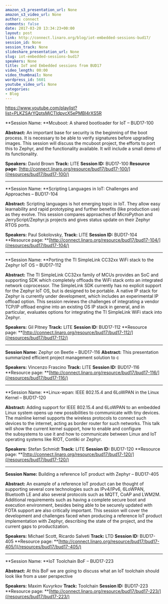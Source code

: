 ```yaml
---
amazon_s3_presentation_url: None
amazon_s3_video_url: None
author: connect
comments: false
date: 2017-03-20 13:34:23+00:00
layout: post
link: http://connect.linaro.org/blog/iot-embedded-sessions-bud17/
session_id: None
session_track: None
slideshare_presentation_url: None
slug: iot-embedded-sessions-bud17
speakers: None
title: IoT and Embedded sessions from BUD17
video_length: 00:00
video_thumbnail: None
wordpress_id: 5601
youtube_video_url: None
categories:
- Blog
---
```


https://www.youtube.com/playlist?list=PLKZSArYQptsMjCTIdpvcX5ePMBl4rXS5R




**Session Name: **Mcuboot: A shared bootloader for IoT – BUD17-100

**Abstract:**
An important base for security is the beginning of the boot process. It is necessary to be able to verify signatures before upgrading images. This session will discuss the mcuboot project, the efforts to port this to Zephyr, and the functionality available. It will include a small demo of its functionality.

**Speakers:** David Brown
**Track:** LITE
**Session ID:** BUD17-100
**Resource page:** [http://connect.linaro.org/resource/bud17/bud17-100/](/resources/bud17/bud17-100/)



* * *



**Session Name: **Scripting Languages in IoT: Challenges and Approaches – BUD17-104

**Abstract:**
Scripting languages is hot emerging topic in IoT. They allow easy learnability and rapid prototyping and further benefits (like production use) as they evolve. This session compares approaches of MicroPython and JerryScript/Zephyr.js projects and gives status update on their Zephyr RTOS ports.

**Speakers:** Paul Sokolovsky,
**Track:** LITE
**Session ID:** BUD17-104
**Resource page: **[http://connect.linaro.org/resource/bud17/bud17-104/](/resources/bud17/bud17-104/)



* * *



**Session Name: **Porting the TI SimpleLink CC32xx WiFi stack to the Zephyr IoT OS – BUD17-112

**Abstract:**
The TI SimpleLink CC32xx family of MCUs provides an SoC and supporting SDK which completely offloads the WiFi stack onto an integrated network coprocessor. The SimpleLink SDK currently has no explicit support for the Zephyr IoT OS, but is designed to be portable. A native IP stack for Zephyr is currently under development, which includes an experimental IP offload option. This session reviews the challenges of integrating a vendor TCP/IP offload engine into an existing OS IP stack in general, and in particular, evaluates options for integrating the TI SimpleLink WiFi stack into Zephyr.

**Speakers:** Gil Pitney
**Track:** LITE
**Session ID:** BUD17-112
**Resource page: **[http://connect.linaro.org/resource/bud17/bud17-112/](/resources/bud17/bud17-112/)



* * *



**Session Name:** Zephyr on Beetle – BUD17-116
**Abstract:**
This presentation summarized efficient project management solution to c

**Speakers:** Vincenzo Frascino
**Track:** LITE
**Session ID:** BUD17-116
**Resource page: **[http://connect.linaro.org/resource/bud17/bud17-116/](/resources/bud17/bud17-116/)



* * *



**Session Name: **Linux-wpan: IEEE 802.15.4 and 6LoWPAN in the Linux Kernel – BUD17-120

**Abstract:**
Adding support for IEEE 802.15.4 and 6LoWPAN to an embedded Linux system opens up new possibilities to communicate with tiny devices. The mainline kernel
supports the wireless protocols to connect such devices to the internet, acting as border router for such networks. This talk will show the current kernel support, how to enable and configure the subsystems to use it and how to communicate between Linux and IoT operating systems like RIOT, Contiki or Zephyr.

**Speakers:** Stefan Schmidt
**Track:** LITE
**Session ID:** BUD17-120
**Resource page: **[http://connect.linaro.org/resource/bud17/bud17-120/](/resources/bud17/bud17-120/)



* * *



**Session Name:** Building a reference IoT product with Zephyr – BUD17-405

**Abstract:**
An example of a reference IoT product can be thought of supporting several core technologies such as IPv4/IPv6, 6LoWPAN, Bluetooth LE and also several protocols such as MQTT, CoAP and LWM2M. Additional requirements such as having a complete secure boot and execution environment, besides being able to be securely updated with FOTA support are also critically important. This session will cover the development and challenges faced when producing a reference IoT product implementation with Zephyr, describing the state of the project, and the current gaps to productization.

**Speakers:** Michael Scott, Ricardo Salveti
**Track:** LTD
**Session ID:** BUD17-405
**Resource page: **[http://connect.linaro.org/resource/bud17/bud17-405/](/resources/bud17/bud17-405/)



* * *



**Session Name: **IoT Toolchain BoF – BUD17-223

**Abstract:**
At this BoF we are going to discuss what an IoT toolchain should look like from a user perspective

**Speakers:** Maxim Kuvyrkov
**Track:** Toolchain
**Session ID:** BUD17-223
**Resource page: **[http://connect.linaro.org/resource/bud17/bud17-223/](/resources/bud17/bud17-223/)
